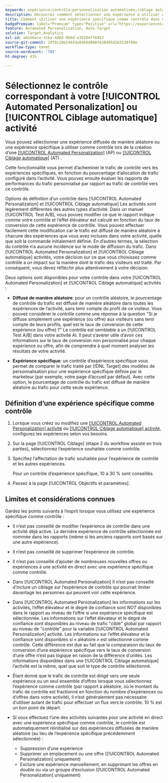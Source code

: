 ```yaml
---
keywords: expérience;contrôle;personnalisation automatisée;ciblage automatique
description: Découvrez comment sélectionner une expérience à utiliser comme contrôle lors de la création d’une [!UICONTROL Automated Personalization] (AP) ou [!UICONTROL Ciblage automatique] activité dans [!DNL Adobe Target].
title: Comment utiliser une expérience spécifique comme contrôle dans une [!UICONTROL Automated Personalization] Activité ?
badgePremium: label="Premium" type="Positive" url="https://experienceleague.adobe.com/docs/target/using/introduction/intro.html?lang=en#premium newtab=true" tooltip="Découvrez les fonctionnalités incluses dans Target Premium."
feature: Automated Personalization, Auto-Target
solution: Target,Analytics
exl-id: a0a36ace-3cba-4d8d-9bbd-e35204ff6453
source-git-commit: 29f8c19e24443e84b8d900f630495d163530f80e
workflow-type: tm+mt
source-wordcount: '785'
ht-degree: 42%

---
```


# Sélectionnez le contrôle correspondant à votre [!UICONTROL Automated Personalization] ou [!UICONTROL Ciblage automatique] activité

Vous pouvez sélectionner une expérience diffusée de manière aléatoire ou une expérience spécifique à utiliser comme contrôle lors de la création d’une [[!UICONTROL Automated Personalization]](/help/main/c-activities/t-automated-personalization/automated-personalization.md) (AP) ou [[!UICONTROL Ciblage automatique]](/help/main/c-activities/auto-target/auto-target-to-optimize.md) (AT) .

Cette fonctionnalité vous permet d’acheminer le trafic de contrôle vers les expériences spécifiques, en fonction du pourcentage d’allocation de trafic configuré dans l’activité. Vous pouvez ensuite évaluer les rapports de performances du trafic personnalisé par rapport au trafic de contrôle vers ce contrôle.

Options de définition d’un contrôle dans [!UICONTROL Automated Personalization] et [!UICONTROL Ciblage automatique] Les activités sont légèrement différentes des autres types d’activité. Dans un manuel [!UICONTROL Test A/B], vous pouvez modifier ce que le rapport indique comme votre contrôle et l’effet élévateur est calculé en fonction du taux de conversion de cette expérience de contrôle. Vous pouvez effectuer facilement cette modification car le trafic est diffusé de manière aléatoire à chacune des expériences que vous avez incluses dans votre activité, quelle que soit la commande initialement définie. En d’autres termes, la sélection du contrôle n’a aucune incidence sur le mode de diffusion du trafic. Dans [!UICONTROL Automated Personalization] et [!UICONTROL Ciblage automatique] activités, votre décision sur ce que vous choisissez comme contrôle a un impact sur la manière dont le trafic des visiteurs est traité. Par conséquent, vous devez réfléchir plus attentivement à votre décision.

Deux options sont disponibles pour votre contrôle dans votre [!UICONTROL Automated Personalization] et [!UICONTROL Ciblage automatique] activités :

* **Diffusé de manière aléatoire**: pour un contrôle aléatoire, le pourcentage de contrôle du trafic est diffusé de manière aléatoire dans toutes les expériences de l’activité, sans tenir compte du profil de ce visiteur. Vous pouvez considérer le contrôle comme une réponse à la question &quot;Si je diffuse simplement une expérience (ou offre) aux visiteurs sans tenir compte de leurs profils, quel est le taux de conversion de cette expérience (ou offre) ?&quot; Le contrôle est semblable à un [!UICONTROL Test A/B] dans votre activité AI. Il peut s’avérer utile d’avoir ces informations sur le taux de conversion non personnalisé pour chaque expérience ou offre, afin de comprendre à quel moment analyser les résultats de votre activité.

* **Expérience spécifique**: un contrôle d’expérience spécifique vous permet de comparer le trafic traité par [!DNL Target] des modèles de personnalisation pour une expérience spécifique définie par le marketeur (par exemple, votre page d’accueil par défaut). Avec cette option, le pourcentage de contrôle du trafic est diffusé de manière aléatoire au trafic pour cette seule expérience.

## Définition d’une expérience spécifique comme contrôle

1. Lorsque vous créez ou modifiez une [[!UICONTROL Automated Personalization] activité](/help/main/c-activities/t-automated-personalization/create-ap-activity.md) ou [[!UICONTROL Ciblage automatique] activité](/help/main/c-activities/t-test-ab/t-test-create-ab/ab-audience.md), configurez les expériences selon vos besoins.
1. Sur la page [!UICONTROL Ciblage] (étape 2 du workflow assisté en trois parties), sélectionnez l’expérience souhaitée comme contrôle.
1. Spécifiez l’affectation de trafic souhaitée pour l’expérience de contrôle et les autres expériences.

   Pour un contrôle d’expérience spécifique, 10 à 30 % sont conseillés.

1. Passez à la page [!UICONTROL Objectifs et paramètres].

## Limites et considérations connues

Gardez les points suivants à l’esprit lorsque vous utilisez une expérience spécifique comme contrôle :

* Il n’est pas conseillé de modifier l’expérience de contrôle dans une activité déjà active. La dernière expérience de contrôle sélectionnée est nommée dans les rapports (même si les anciens rapports sont basés sur une autre expérience).
* Il n’est pas conseillé de supprimer l’expérience de contrôle.
* Il n’est pas conseillé d’ajouter de nombreuses nouvelles offres ou expériences à une activité en direct avec une expérience spécifique comme contrôle.
* Dans [!UICONTROL Automated Personalization] Il n’est pas conseillé d’inclure un ciblage sur l’expérience de contrôle qui pourrait limiter davantage les personnes qui peuvent voir cette expérience.
* Dans [!UICONTROL Automated Personalization] les informations sur les activités, l’effet élévateur et le degré de confiance sont *NOT* disponibles dans le rapport au niveau de l’offre si une expérience spécifique est sélectionnée. Les informations sur l’effet élévateur et le degré de confiance sont disponibles au niveau de trafic &quot;ciblé&quot; global par rapport au niveau de &quot;contrôle&quot; pour la variable [!UICONTROL Automated Personalization] activité. Les informations sur l’effet élévateur et la confiance sont disponibles si « aléatoire » est sélectionné comme contrôle. Cette différence est due au fait que la comparaison du taux de conversion d’une expérience spécifique vers le taux de conversion d’une offre n’est pas logique en raison de la différence d’unités. Les informations disponibles dans une [!UICONTROL Ciblage automatique] l’activité est la même, quel que soit le type de contrôle sélectionné.
* Étant donné que le trafic de contrôle est dirigé vers une seule expérience ou un seul ensemble d’offres lorsque vous sélectionnez l’expérience comme contrôle (par rapport à aléatoire, où le montant du trafic de contrôle est fractionné en fonction du nombre d’expériences ou d’offres dans votre activité), il n’est généralement pas nécessaire d’utiliser autant de trafic pour effectuer un flux vers le contrôle. 10 % est un bon point de départ.
* Si vous effectuez l’une des activités suivantes pour une activité en direct avec une expérience spécifique comme contrôle, le contrôle est automatiquement réinitialisé sur des expériences diffusées de manière aléatoire (au lieu de l’expérience spécifique précédemment sélectionnée) :

   * Suppression d’une expérience
   * Supprimer un emplacement ou une offre ([!UICONTROL Automated Personalization] uniquement)
   * Exclure une expérience manuellement, en supprimant les offres en double ou via un groupe d’exclusion ([!UICONTROL Automated Personalization] uniquement)
